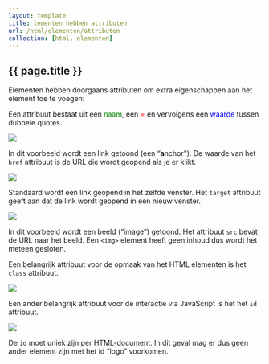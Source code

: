 ```yaml
---
layout: template
title: lementen hebben attributen
url: /html/elementen/attributen
collection: [html, elementen]
---
```


## {{ page.title }}

Elementen hebben doorgaans attributen om extra eigenschappen aan het element toe te voegen:

Een attribuut bestaat uit een <span style="color: green">naam</span>, een <span style="color: red">=</span> en vervolgens een <span style="color: blue">waarde</span> tussen dubbele quotes.

<img src="{{ '/html/elementen/images/attributen_1.png' | relative_url}}" />

In dit voorbeeld wordt een link getoond (een “<strong>a</strong>nchor”). De waarde van het <code>href</code> attribuut is de URL die wordt geopend als je er klikt.

<img src="{{ '/html/elementen/images/attributen_2.png' | relative_url}}" />

Standaard wordt een link geopend in het zelfde venster. Het <code>target</code> attribuut geeft aan dat de link wordt geopend in een nieuw venster.

<img src="{{ '/html/elementen/images/attributen_3.png' | relative_url}}" />

In dit voorbeeld wordt een beeld (“image”) getoond. Het attribuut <code>src</code> bevat de URL naar het beeld. Een <code>&lt;img&gt;</code> element heeft geen inhoud dus wordt het meteen gesloten.

Een belangrijk attribuut voor de opmaak van het HTML elementen is het <code>class</code> attribuut.

<img src="{{ '/html/elementen/images/attributen_4.png' | relative_url}}" />

Een ander belangrijk attribuut voor de interactie via JavaScript is het het <code>id</code> attribuut.

<img src="{{ '/html/elementen/images/attributen_5.png' | relative_url}}" />

De <code>id</code> moet uniek zijn per HTML-document. In dit geval mag er dus geen ander element zijn met het id “logo” voorkomen.



